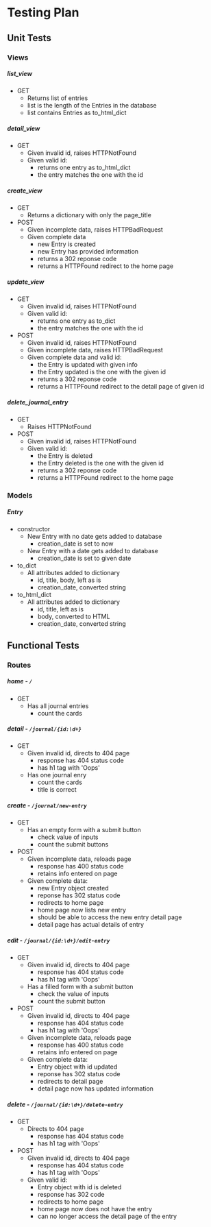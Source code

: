 # Testing Plan

## Unit Tests

### Views

##### list_view
 - GET
     + Returns list of entries
     + list is the length of the Entries in the database
     + list contains Entries as to_html_dict

##### detail_view
 - GET
     + Given invalid id, raises HTTPNotFound
     + Given valid id:
         + returns one entry as to_html_dict
         + the entry matches the one with the id

##### create_view
 - GET
     + Returns a dictionary with only the page_title
 - POST
     + Given incomplete data, raises HTTPBadRequest
     + Given complete data
         * new Entry is created
         * new Entry has provided information
         * returns a 302 reponse code
         * returns a HTTPFound redirect to the home page

##### update_view
 - GET
     + Given invalid id, raises HTTPNotFound
     + Given valid id:
         + returns one entry as to_dict
         + the entry matches the one with the id
 - POST
     + Given invalid id, raises HTTPNotFound
     + Given incomplete data, raises HTTPBadRequest
     + Given complete data and valid id:
         * the Entry is updated with given info
         * the Entry updated is the one with the given id
         * returns a 302 reponse code
         * returns a HTTPFound redirect to the detail page of given id

##### delete_journal_entry
 - GET
     + Raises HTTPNotFound
 - POST
     + Given invalid id, raises HTTPNotFound
     + Given valid id:
         * the Entry is deleted
         * the Entry deleted is the one with the given id
         * returns a 302 reponse code
         * returns a HTTPFound redirect to the home page

### Models

##### Entry
 + constructor
     * New Entry with no date gets added to database
         - creation_date is set to now
     * New Entry with a date gets added to database
         - creation_date is set to given date
 + to_dict
     * All attributes added to dictionary
         - id, title, body, left as is
         - creation_date, converted string
 + to_html_dict
     * All attributes added to dictionary
         - id, title, left as is
         - body, converted to HTML
         - creation_date, converted string

## Functional Tests

### Routes

##### home - `/`
 + GET
     * Has all journal entries
         - count the cards

##### detail - `/journal/{id:\d+}` 
 + GET
     * Given invalid id, directs to 404 page
         - response has 404 status code
         - has h1 tag with 'Oops'
     * Has one journal enry
         - count the cards
         - title is correct

##### create - `/journal/new-entry`
 + GET
     * Has an empty form with a submit button
         - check value of inputs
         - count the submit buttons 
 + POST
     * Given incomplete data, reloads page
         - response has 400 status code
         - retains info entered on page
     * Given complete data:
         - new Entry object created
         - reponse has 302 status code
         - redirects to home page
         - home page now lists new entry
         - should be able to access the new entry detail page
         - detail page has actual details of entry

##### edit - `/journal/{id:\d+}/edit-entry`
 + GET
     * Given invalid id, directs to 404 page
         - response has 404 status code
         - has h1 tag with 'Oops'
     * Has a filled form with a submit button
         - check the value of inputs
         - count the submit button
 + POST
     * Given invalid id, directs to 404 page
         - response has 404 status code
         - has h1 tag with 'Oops'
     * Given incomplete data, reloads page
         - response has 400 status code
         - retains info entered on page
     * Given complete data:
         - Entry object with id updated
         - reponse has 302 status code
         - redirects to detail page
         - detail page now has updated information

##### delete - `/journal/{id:\d+}/delete-entry`
 + GET
     * Directs to 404 page
         - response has 404 status code
         - has h1 tag with 'Oops'
 + POST
     * Given invalid id, directs to 404 page
         - response has 404 status code
         - has h1 tag with 'Oops'
     * Given valid id:
         - Entry object with id is deleted
         - response has 302 code
         - redirects to home page
         - home page now does not have the entry
         - can no longer access the detail page of the entry
